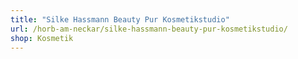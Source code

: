 ```yaml
---
title: "Silke Hassmann Beauty Pur Kosmetikstudio"
url: /horb-am-neckar/silke-hassmann-beauty-pur-kosmetikstudio/
shop: Kosmetik
---
```

